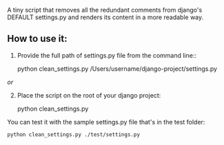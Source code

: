 A tiny script that removes all the redundant comments from django's DEFAULT settings.py
and renders its content in a more readable way.

How to use it:
--------------

1) Provide the full path of settings.py file from the command line::

    python clean_settings.py /Users/username/django-project/settings.py

_or_

2) Place the script on the root of your django project: 
    
    python clean_settings.py


You can test it with the sample settings.py file that's in the test folder: 

    python clean_settings.py ./test/settings.py
